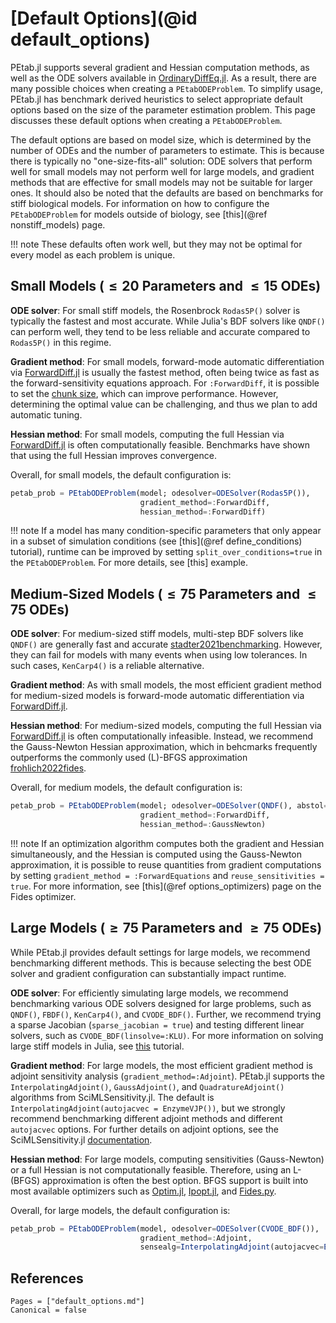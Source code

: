 # [Default Options](@id default_options)

PEtab.jl supports several gradient and Hessian computation methods, as well as the ODE solvers available in [OrdinaryDiffEq.jl](https://github.com/SciML/OrdinaryDiffEq.jl). As a result, there are many possible choices when creating a `PEtabODEProblem`. To simplify usage, PEtab.jl has benchmark derived heuristics to select appropriate default options based on the size of the parameter estimation problem. This page discusses these default options when creating a `PEtabODEProblem`.

The default options are based on model size, which is determined by the number of ODEs and the number of parameters to estimate. This is because there is typically no "one-size-fits-all" solution: ODE solvers that perform well for small models may not perform well for large models, and gradient methods that are effective for small models may not be suitable for larger ones. It should also be noted that the defaults are based on benchmarks for stiff biological models. For information on how to configure the `PEtabODEProblem` for models outside of biology, see [this](@ref nonstiff_models) page.

!!! note
    These defaults often work well, but they may not be optimal for every model as each problem is unique.

## Small Models ($\leq 20$ Parameters and $\leq 15$ ODEs)

**ODE solver**: For small stiff models, the Rosenbrock `Rodas5P()` solver is typically the fastest and most accurate. While Julia's BDF solvers like `QNDF()` can perform well, they tend to be less reliable and accurate compared to `Rodas5P()` in this regime.

**Gradient method**: For small models, forward-mode automatic differentiation via [ForwardDiff.jl](https://github.com/JuliaDiff/ForwardDiff.jl) is usually the fastest method, often being twice as fast as the forward-sensitivity equations approach. For `:ForwardDiff`, it is possible to set the [chunk size](https://juliadiff.org/ForwardDiff.jl/stable/), which can improve performance. However, determining the optimal value can be challenging, and thus we plan to add automatic tuning.

**Hessian method**: For small models, computing the full Hessian via [ForwardDiff.jl](https://github.com/JuliaDiff/ForwardDiff.jl) is often computationally feasible. Benchmarks have shown that using the full Hessian improves convergence.

Overall, for small models, the default configuration is:

```julia
petab_prob = PEtabODEProblem(model; odesolver=ODESolver(Rodas5P()),
                             gradient_method=:ForwardDiff, 
                             hessian_method=:ForwardDiff)
```

!!! note
    If a model has many condition-specific parameters that only appear in a subset of simulation conditions (see [this](@ref define_conditions) tutorial), runtime can be improved by setting `split_over_conditions=true` in the `PEtabODEProblem`. For more details, see [this] example.

## Medium-Sized Models ($\leq 75$ Parameters and $\leq 75$ ODEs)

**ODE solver**: For medium-sized stiff models, multi-step BDF solvers like `QNDF()` are generally fast and accurate [stadter2021benchmarking](@cite). However, they can fail for models with many events when using low tolerances. In such cases, `KenCarp4()` is a reliable alternative.

**Gradient method**: As with small models, the most efficient gradient method for medium-sized models is forward-mode automatic differentiation via [ForwardDiff.jl](https://github.com/JuliaDiff/ForwardDiff.jl).

**Hessian method**: For medium-sized models, computing the full Hessian via [ForwardDiff.jl](https://github.com/JuliaDiff/ForwardDiff.jl) is often computationally infeasible. Instead, we recommend the Gauss-Newton Hessian approximation, which in behcmarks frequently outperforms the commonly used (L)-BFGS approximation [frohlich2022fides](@cite).

Overall, for medium models, the default configuration is:

```julia
petab_prob = PEtabODEProblem(model; odesolver=ODESolver(QNDF(), abstol=1e-8, reltol=1e-8),
                             gradient_method=:ForwardDiff, 
                             hessian_method=:GaussNewton)
```

!!! note
    If an optimization algorithm computes both the gradient and Hessian simultaneously, and the Hessian is computed using the Gauss-Newton approximation, it is possible to reuse quantities from gradient computations by setting `gradient_method = :ForwardEquations` and `reuse_sensitivities = true`. For more information, see [this](@ref options_optimizers) page on the Fides optimizer.

## Large Models ($\geq 75$ Parameters and $\geq 75$ ODEs)

While PEtab.jl provides default settings for large models, we recommend benchmarking different methods. This is because selecting the best ODE solver and gradient configuration can substantially impact runtime.

**ODE solver**: For efficiently simulating large models, we recommend benchmarking various ODE solvers designed for large problems, such as `QNDF()`, `FBDF()`, `KenCarp4()`, and `CVODE_BDF()`. Further, we recommend trying a sparse Jacobian (`sparse_jacobian = true`) and testing different linear solvers, such as `CVODE_BDF(linsolve=:KLU)`. For more information on solving large stiff models in Julia, see [this](https://docs.sciml.ai/DiffEqDocs/stable/tutorials/advanced_ode_example/) tutorial.

**Gradient method**: For large models, the most efficient gradient method is adjoint sensitivity analysis (`gradient_method=:Adjoint`). PEtab.jl supports the `InterpolatingAdjoint()`, `GaussAdjoint()`, and `QuadratureAdjoint()` algorithms from SciMLSensitivity.jl. The default is `InterpolatingAdjoint(autojacvec = EnzymeVJP())`, but we strongly recommend benchmarking different adjoint methods and different `autojacvec` options. For further details on adjoint options, see the SciMLSensitivity.jl [documentation](https://docs.sciml.ai/SciMLSensitivity/stable/).

**Hessian method**: For large models, computing sensitivities (Gauss-Newton) or a full Hessian is not computationally feasible. Therefore, using an L-(BFGS) approximation is often the best option. BFGS support is built into most available optimizers such as [Optim.jl](https://github.com/JuliaNLSolvers/Optim.jl), [Ipopt.jl](https://github.com/jump-dev/Ipopt.jl), and [Fides.py](https://github.com/fides-dev/fides).

Overall, for large models, the default configuration is:

```julia
petab_prob = PEtabODEProblem(model, odesolver=ODESolver(CVODE_BDF()),
                             gradient_method=:Adjoint,
                             sensealg=InterpolatingAdjoint(autojacvec=EnzymeVJP()))
```

## References

```@bibliography
Pages = ["default_options.md"]
Canonical = false
```
